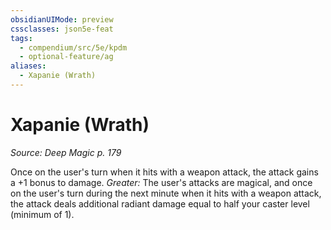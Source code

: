 ```yaml
---
obsidianUIMode: preview
cssclasses: json5e-feat
tags:
  - compendium/src/5e/kpdm
  - optional-feature/ag
aliases:
  - Xapanie (Wrath)
---
```

# Xapanie (Wrath)
*Source: Deep Magic p. 179*  

Once on the user's turn when it hits with a weapon attack, the attack gains a +1 bonus to damage. *Greater:* The user's attacks are magical, and once on the user's turn during the next minute when it hits with a weapon attack, the attack deals additional radiant damage equal to half your caster level (minimum of 1).
